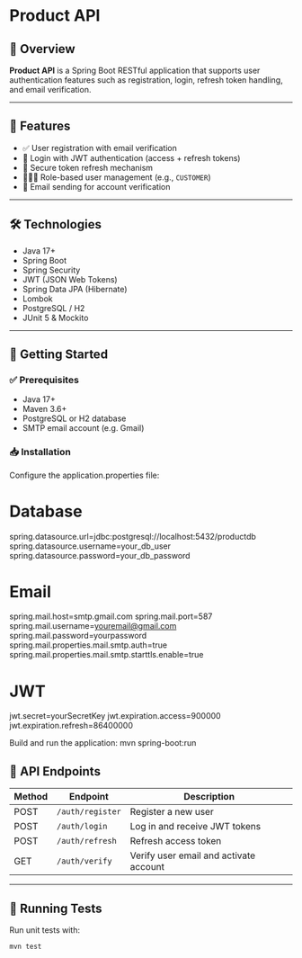 # Product API

## 📌 Overview

**Product API** is a Spring Boot RESTful application that supports user authentication features such as registration, login, refresh token handling, and email verification.

---

## 🚀 Features

- ✅ User registration with email verification
- 🔐 Login with JWT authentication (access + refresh tokens)
- 🔄 Secure token refresh mechanism
- 🧑‍🤝‍🧑 Role-based user management (e.g., `CUSTOMER`)
- 📧 Email sending for account verification

---

## 🛠️ Technologies

- Java 17+
- Spring Boot
- Spring Security
- JWT (JSON Web Tokens)
- Spring Data JPA (Hibernate)
- Lombok
- PostgreSQL / H2
- JUnit 5 & Mockito

---

## 🧰 Getting Started

### ✅ Prerequisites

- Java 17+
- Maven 3.6+
- PostgreSQL or H2 database
- SMTP email account (e.g. Gmail)

### 📥 Installation

Configure the application.properties file:
# Database
spring.datasource.url=jdbc:postgresql://localhost:5432/productdb
spring.datasource.username=your_db_user
spring.datasource.password=your_db_password

# Email
spring.mail.host=smtp.gmail.com
spring.mail.port=587
spring.mail.username=youremail@gmail.com
spring.mail.password=yourpassword
spring.mail.properties.mail.smtp.auth=true
spring.mail.properties.mail.smtp.starttls.enable=true

# JWT
jwt.secret=yourSecretKey
jwt.expiration.access=900000
jwt.expiration.refresh=86400000

Build and run the application:
mvn spring-boot:run


## 📡 API Endpoints

| Method | Endpoint        | Description                             |
|--------|------------------|-----------------------------------------|
| POST   | `/auth/register` | Register a new user                     |
| POST   | `/auth/login`    | Log in and receive JWT tokens           |
| POST   | `/auth/refresh`  | Refresh access token                    |
| GET    | `/auth/verify`   | Verify user email and activate account |

---

## 🧪 Running Tests

Run unit tests with:

```bash
mvn test

